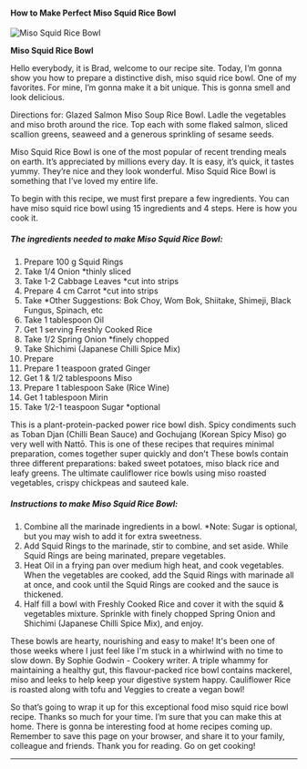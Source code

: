             

#### How to Make Perfect Miso Squid Rice Bowl

![Miso Squid Rice Bowl](https://img-global.cpcdn.com/recipes/a910b153db22f304/751x532cq70/miso-squid-rice-bowl-recipe-main-photo.jpg)

**Miso Squid Rice Bowl**

Hello everybody, it is Brad, welcome to our recipe site. Today, I’m gonna show you how to prepare a distinctive dish, miso squid rice bowl. One of my favorites. For mine, I’m gonna make it a bit unique. This is gonna smell and look delicious.

Directions for: Glazed Salmon Miso Soup Rice Bowl. Ladle the vegetables and miso broth around the rice. Top each with some flaked salmon, sliced scallion greens, seaweed and a generous sprinkling of sesame seeds.

Miso Squid Rice Bowl is one of the most popular of recent trending meals on earth. It’s appreciated by millions every day. It is easy, it’s quick, it tastes yummy. They’re nice and they look wonderful. Miso Squid Rice Bowl is something that I’ve loved my entire life.

To begin with this recipe, we must first prepare a few ingredients. You can have miso squid rice bowl using 15 ingredients and 4 steps. Here is how you cook it.

##### The ingredients needed to make Miso Squid Rice Bowl:

1.  Prepare 100 g Squid Rings
2.  Take 1/4 Onion \*thinly sliced
3.  Take 1-2 Cabbage Leaves \*cut into strips
4.  Prepare 4 cm Carrot \*cut into strips
5.  Take \*Other Suggestions: Bok Choy, Wom Bok, Shiitake, Shimeji, Black Fungus, Spinach, etc
6.  Take 1 tablespoon Oil
7.  Get 1 serving Freshly Cooked Rice
8.  Take 1/2 Spring Onion \*finely chopped
9.  Take Shichimi (Japanese Chilli Spice Mix)
10.  Prepare <Marinade Sauce>
11.  Prepare 1 teaspoon grated Ginger
12.  Get 1 & 1/2 tablespoons Miso
13.  Prepare 1 tablespoon Sake (Rice Wine)
14.  Get 1 tablespoon Mirin
15.  Take 1/2-1 teaspoon Sugar \*optional

This is a plant-protein-packed power rice bowl dish. Spicy condiments such as Toban Djan (Chilli Bean Sauce) and Gochujang (Korean Spicy Miso) go very well with Nattō. This is one of these recipes that requires minimal preparation, comes together super quickly and don't These bowls contain three different preparations: baked sweet potatoes, miso black rice and leafy greens. The ultimate cauliflower rice bowls using miso roasted vegetables, crispy chickpeas and sauteed kale.

##### Instructions to make Miso Squid Rice Bowl:

1.  Combine all the marinade ingredients in a bowl. \*Note: Sugar is optional, but you may wish to add it for extra sweetness.
2.  Add Squid Rings to the marinade, stir to combine, and set aside. While Squid Rings are being marinated, prepare vegetables.
3.  Heat Oil in a frying pan over medium high heat, and cook vegetables. When the vegetables are cooked, add the Squid Rings with marinade all at once, and cook until the Squid Rings are cooked and the sauce is thickened.
4.  Half fill a bowl with Freshly Cooked Rice and cover it with the squid & vegetables mixture. Sprinkle with finely chopped Spring Onion and Shichimi (Japanese Chilli Spice Mix), and enjoy.

These bowls are hearty, nourishing and easy to make! It's been one of those weeks where I just feel like I'm stuck in a whirlwind with no time to slow down. By Sophie Godwin - Cookery writer. A triple whammy for maintaining a healthy gut, this flavour-packed rice bowl contains mackerel, miso and leeks to help keep your digestive system happy. Cauliflower Rice is roasted along with tofu and Veggies to create a vegan bowl!

So that’s going to wrap it up for this exceptional food miso squid rice bowl recipe. Thanks so much for your time. I’m sure that you can make this at home. There is gonna be interesting food at home recipes coming up. Remember to save this page on your browser, and share it to your family, colleague and friends. Thank you for reading. Go on get cooking!

* * *